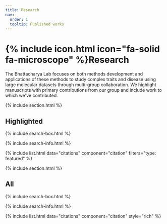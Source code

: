 ```yaml
---
title: Research
nav:
  order: 1
  tooltip: Published works
---
```


# {% include icon.html icon="fa-solid fa-microscope" %}Research

The Bhattacharya Lab focuses on both methods development and applications of these methods to study complex traits and disease using large molecular datasets through multi-group collaboration. We highlight manuscripts with primary contributions from our group and include work to which we've contributed.

{% include section.html %}

## Highlighted

{% include search-box.html %}

{% include search-info.html %}

{% include list.html data="citations" component="citation" filters="type: featured" %}

{% include section.html %}

## All

{% include search-box.html %}

{% include search-info.html %}

{% include list.html data="citations" component="citation" style="rich" %}
